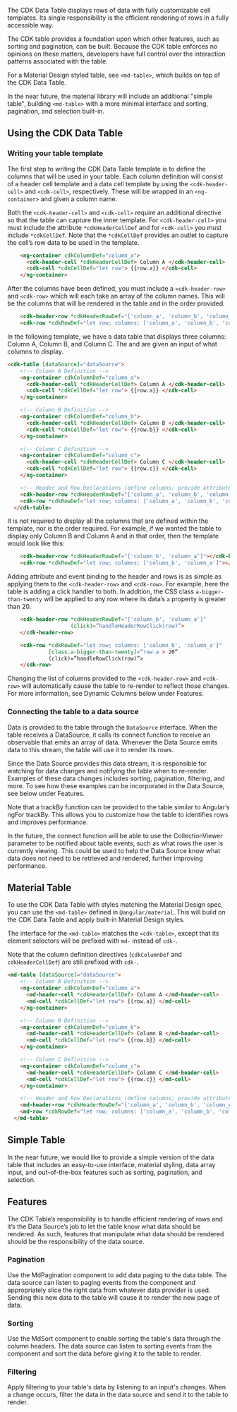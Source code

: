 The CDK Data Table displays rows of data with fully customizable cell templates.
Its single responsibility is the efficient rendering of rows in a fully accessible way.

The CDK table provides a foundation upon which other features, such as sorting and pagination, can be built.
Because the CDK table enforces no opinions on these matters, developers have full control over the interaction patterns associated with the table.

For a Material Design styled table, see `<md-table>`, which builds on top of the CDK Data Table.

In the near future, the material library will include an additional "simple table",
building  `<md-table>` with a more minimal interface and sorting, pagination, and selection built-in.

<!-- example(table-basic) -->

## Using the CDK Data Table

### Writing your table template

The first step to writing the CDK Data Table template is to define the columns that will be used in your table.
Each column definition will consist of a header cell template and a data cell template by using
the `<cdk-header-cell>` and `<cdk-cell>`, respectively. These will be wrapped in an `<ng-container>` and given a column name.

Both the `<cdk-header-cell>` and `<cdk-cell>` require an additional directive so that the table can
capture the inner template. For `<cdk-header-cell>` you must include the attribute `*cdkHeaderCellDef`
and for `<cdk-cell>` you must include `*cdkCellDef`. Note that the `*cdkCellDef` provides an outlet
to capture the cell’s row data to be used in the template.

```html
    <ng-container cdkColumnDef="column_a">
      <cdk-header-cell *cdkHeaderCellDef> Column A </cdk-header-cell>
      <cdk-cell *cdkCellDef="let row"> {{row.a}} </cdk-cell>
    </ng-container>
```

After the columns have been defined, you must include a `<cdk-header-row>` and `<cdk-row>` which will
each take an array of the column names. This will be the columns that will be rendered in the table and in the order provided.

```html
    <cdk-header-row *cdkHeaderRowDef="['column_a', 'column_b', 'column_c']"></cdk-header-row>
    <cdk-row *cdkRowDef="let row; columns: ['column_a', 'column_b', 'column_c']"></cdk-row>
```

In the following template, we have a data table that displays three columns: Column A, Column B, and Column C.
The <cdk-header-row> and <cdk-row> are given an input of what columns to display.

```html
<cdk-table [dataSource]="dataSource">
    <!-- Column A Definition -->
    <ng-container cdkColumnDef="column_a">
      <cdk-header-cell *cdkHeaderCellDef> Column A </cdk-header-cell>
      <cdk-cell *cdkCellDef="let row"> {{row.a}} </cdk-cell>
    </ng-container>

    <!-- Column B Definition -->
    <ng-container cdkColumnDef="column_b">
      <cdk-header-cell *cdkHeaderCellDef> Column B </cdk-header-cell>
      <cdk-cell *cdkCellDef="let row"> {{row.b}} </cdk-cell>
    </ng-container>

    <!-- Column C Definition -->
    <ng-container cdkColumnDef="column_c">
      <cdk-header-cell *cdkHeaderCellDef> Column C </cdk-header-cell>
      <cdk-cell *cdkCellDef="let row"> {{row.c}} </cdk-cell>
    </ng-container>

    <!-- Header and Row Declarations (define columns; provide attribute and event binding) -->
    <cdk-header-row *cdkHeaderRowDef="['column_a', 'column_b', 'column_c']"></cdk-header-row>
    <cdk-row *cdkRowDef="let row; columns: ['column_a', 'column_b', 'column_c']"></cdk-row>
  </cdk-table>
```

It is not required to display all the columns that are defined within the template,
nor is the order required. For example, if we wanted the table to display only Column B
and Column A and in that order, then the template would look like this:

```html
    <cdk-header-row *cdkHeaderRowDef="['column_b', 'column_a’]"></cdk-header-row>
    <cdk-row *cdkRowDef="let row; columns: ['column_b', 'column_a']"></cdk-row>
```

Adding attribute and event binding to the header and rows is as simple as applying them to the
`<cdk-header-row>` and `<cdk-row>`. For example, here the table is adding a click handler to both.
In addition, the CSS class `a-bigger-than-twenty` will be applied to any row where its data’s `a`
property is greater than 20.

```html
    <cdk-header-row *cdkHeaderRowDef="['column_b', 'column_a']"
                    (click)=”handleHeaderRowClick(row)”>
    </cdk-header-row>

    <cdk-row *cdkRowDef="let row; columns: ['column_b', 'column_a']"
             [class.a-bigger-than-twenty]=”row.a > 20”
             (click)=”handleRowClick(row)”>
    </cdk-row>
```

Changing the list of columns provided to the `<cdk-header-row>` and `<cdk-row>` will automatically
cause the table to re-render to reflect those changes. For more information, see Dynamic Columns below under Features.

### Connecting the table to a data source
Data is provided to the table through the `DataSource` interface. When the table receives a DataSource,
it calls its connect function to receive an observable that emits an array of data. Whenever the Data Source emits data to this stream, the table will use it to render its rows.

Since the Data Source provides this data stream, it is responsible for watching for data changes
and notifying the table when to re-render. Examples of these data changes includes sorting, pagination, filtering, and more.
To see how these examples can be incorporated in the Data Source, see below under Features.

Note that a trackBy function can be provided to the table similar to Angular’s ngFor trackBy.
This allows you to customize how the table to identifies rows and improves performance.

In the future, the connect function will be able to use the CollectionViewer parameter to be
notified about table events, such as what rows the user is currently viewing. This could be used to
help the Data Source know what data does not need to be retrieved and rendered, further improving performance.

## Material Table
To use the CDK Data Table with styles matching the Material Design spec, you can use the `<md-table>`
defined in `@angular/material`.  This will build on the CDK Data Table and apply built-in Material Design styles.

The interface for the `<md-table>` matches the `<cdk-table>`, except that its element selectors
will be prefixed with `md-` instead of `cdk-`.

Note that the column definition directives (`cdkColumnDef` and `cdkHeaderCellDef`) are still prefixed with `cdk-`.

```html
<md-table [dataSource]="dataSource">
    <!-- Column A Definition -->
    <ng-container cdkColumnDef="column_a">
      <md-header-cell *cdkHeaderCellDef> Column A </md-header-cell>
      <md-cell *cdkCellDef="let row"> {{row.a}} </md-cell>
    </ng-container>

    <!-- Column B Definition -->
    <ng-container cdkColumnDef="column_b">
      <md-header-cell *cdkHeaderCellDef> Column B </md-header-cell>
      <md-cell *cdkCellDef="let row"> {{row.b}} </md-cell>
    </ng-container>

    <!-- Column C Definition -->
    <ng-container cdkColumnDef="column_c">
      <md-header-cell *cdkHeaderCellDef> Column C </md-header-cell>
      <md-cell *cdkCellDef="let row"> {{row.c}} </md-cell>
    </ng-container>

    <!-- Header and Row Declarations (define columns; provide attribute and event binding) -->
    <md-header-row *cdkHeaderRowDef="['column_a', 'column_b', 'column_c']"></md-header-row>
    <md-row *cdkRowDef="let row; columns: ['column_a', 'column_b', 'column_c']"></md-row>
  </md-table>
```

## Simple Table

In the near future, we would like to provide a simple version of the data table that includes an easy-to-use interface,
material styling, data array input, and out-of-the-box features such as sorting, pagination, and selection.

## Features

The CDK Table’s responsibility is to handle efficient rendering of rows and it’s the Data Source’s job
to let the table know what data should be rendered. As such, features that manipulate what data should
be rendered should be the responsibility of the data source.

### Pagination
Use the MdPagination component to add data paging to the data table. The data source can listen to
paging events from the component and appropriately slice the right data from whatever data provider
is used. Sending this new data to the table will cause it to render the new page of data.

<!-- example(table-pagination) -->

### Sorting
Use the MdSort component to enable sorting the table's data through the column headers.
The data source can listen to sorting events from the component and sort the data before giving it
to the table to render.

<!-- example(table-sorting) -->

### Filtering

Apply filtering to your table's data by listening to an input's changes.
When a change occurs, filter the data in the data source and send it to the table to render.

<!--- example(table-filtering) -->